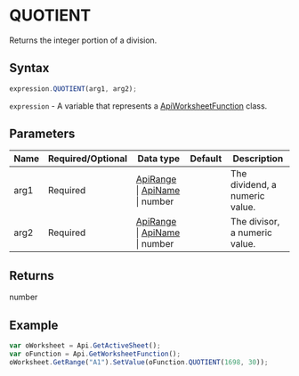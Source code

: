 # QUOTIENT

Returns the integer portion of a division.

## Syntax

```javascript
expression.QUOTIENT(arg1, arg2);
```

`expression` - A variable that represents a [ApiWorksheetFunction](../ApiWorksheetFunction.md) class.

## Parameters

| **Name** | **Required/Optional** | **Data type** | **Default** | **Description** |
| ------------- | ------------- | ------------- | ------------- | ------------- |
| arg1 | Required | [ApiRange](../../ApiRange/ApiRange.md) \| [ApiName](../../ApiName/ApiName.md) \| number |  | The dividend, a numeric value. |
| arg2 | Required | [ApiRange](../../ApiRange/ApiRange.md) \| [ApiName](../../ApiName/ApiName.md) \| number |  | The divisor, a numeric value. |

## Returns

number

## Example



```javascript editor-xlsx
var oWorksheet = Api.GetActiveSheet();
var oFunction = Api.GetWorksheetFunction();
oWorksheet.GetRange("A1").SetValue(oFunction.QUOTIENT(1698, 30));
```
